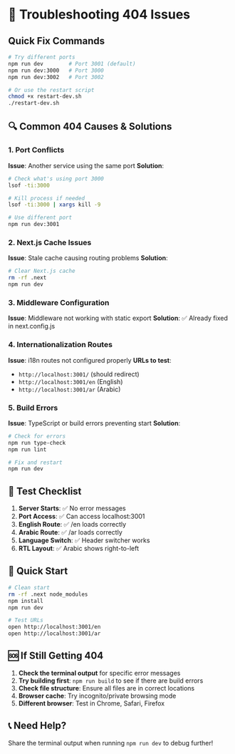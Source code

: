 # 🔧 Troubleshooting 404 Issues

## Quick Fix Commands

```bash
# Try different ports
npm run dev        # Port 3001 (default)
npm run dev:3000   # Port 3000
npm run dev:3002   # Port 3002

# Or use the restart script
chmod +x restart-dev.sh
./restart-dev.sh
```

## 🔍 Common 404 Causes & Solutions

### 1. Port Conflicts

**Issue**: Another service using the same port
**Solution**:

```bash
# Check what's using port 3000
lsof -ti:3000

# Kill process if needed
lsof -ti:3000 | xargs kill -9

# Use different port
npm run dev:3001
```

### 2. Next.js Cache Issues

**Issue**: Stale cache causing routing problems
**Solution**:

```bash
# Clear Next.js cache
rm -rf .next
npm run dev
```

### 3. Middleware Configuration

**Issue**: Middleware not working with static export
**Solution**: ✅ Already fixed in next.config.js

### 4. Internationalization Routes

**Issue**: i18n routes not configured properly
**URLs to test**:

- `http://localhost:3001/` (should redirect)
- `http://localhost:3001/en` (English)
- `http://localhost:3001/ar` (Arabic)

### 5. Build Errors

**Issue**: TypeScript or build errors preventing start
**Solution**:

```bash
# Check for errors
npm run type-check
npm run lint

# Fix and restart
npm run dev
```

## 🧪 Test Checklist

1. **Server Starts**: ✅ No error messages
2. **Port Access**: ✅ Can access localhost:3001
3. **English Route**: ✅ /en loads correctly
4. **Arabic Route**: ✅ /ar loads correctly
5. **Language Switch**: ✅ Header switcher works
6. **RTL Layout**: ✅ Arabic shows right-to-left

## 🚀 Quick Start

```bash
# Clean start
rm -rf .next node_modules
npm install
npm run dev

# Test URLs
open http://localhost:3001/en
open http://localhost:3001/ar
```

## 🆘 If Still Getting 404

1. **Check the terminal output** for specific error messages
2. **Try building first**: `npm run build` to see if there are build errors
3. **Check file structure**: Ensure all files are in correct locations
4. **Browser cache**: Try incognito/private browsing mode
5. **Different browser**: Test in Chrome, Safari, Firefox

## 📞 Need Help?

Share the terminal output when running `npm run dev` to debug further!
